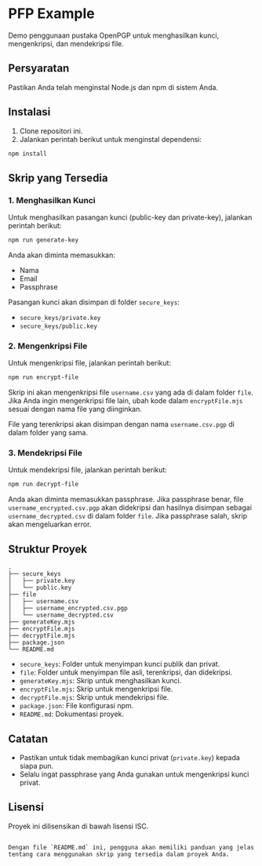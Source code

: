 # PFP Example

Demo penggunaan pustaka OpenPGP untuk menghasilkan kunci, mengenkripsi, dan mendekripsi file.

## Persyaratan

Pastikan Anda telah menginstal Node.js dan npm di sistem Anda.

## Instalasi

1. Clone repositori ini.
2. Jalankan perintah berikut untuk menginstal dependensi:

```bash
npm install
```

## Skrip yang Tersedia

### 1. Menghasilkan Kunci

Untuk menghasilkan pasangan kunci (public-key dan private-key), jalankan perintah berikut:

```bash
npm run generate-key
```

Anda akan diminta memasukkan:
- Nama
- Email
- Passphrase

Pasangan kunci akan disimpan di folder `secure_keys`:
- `secure_keys/private.key`
- `secure_keys/public.key`

### 2. Mengenkripsi File

Untuk mengenkripsi file, jalankan perintah berikut:

```bash
npm run encrypt-file
```

Skrip ini akan mengenkripsi file `username.csv` yang ada di dalam folder `file`. Jika Anda ingin mengenkripsi file lain, ubah kode dalam `encryptFile.mjs` sesuai dengan nama file yang diinginkan.

File yang terenkripsi akan disimpan dengan nama `username.csv.pgp` di dalam folder yang sama.

### 3. Mendekripsi File

Untuk mendekripsi file, jalankan perintah berikut:

```bash
npm run decrypt-file
```

Anda akan diminta memasukkan passphrase. Jika passphrase benar, file `username_encrypted.csv.pgp` akan didekripsi dan hasilnya disimpan sebagai `username_decrypted.csv` di dalam folder `file`. Jika passphrase salah, skrip akan mengeluarkan error.

## Struktur Proyek

```
.
├── secure_keys
│   ├── private.key
│   └── public.key
├── file
│   ├── username.csv
│   ├── username_encrypted.csv.pgp
│   └── username_decrypted.csv
├── generateKey.mjs
├── encryptFile.mjs
├── decryptFile.mjs
├── package.json
└── README.md
```

- `secure_keys`: Folder untuk menyimpan kunci publik dan privat.
- `file`: Folder untuk menyimpan file asli, terenkripsi, dan didekripsi.
- `generateKey.mjs`: Skrip untuk menghasilkan kunci.
- `encryptFile.mjs`: Skrip untuk mengenkripsi file.
- `decryptFile.mjs`: Skrip untuk mendekripsi file.
- `package.json`: File konfigurasi npm.
- `README.md`: Dokumentasi proyek.

## Catatan

- Pastikan untuk tidak membagikan kunci privat (`private.key`) kepada siapa pun.
- Selalu ingat passphrase yang Anda gunakan untuk mengenkripsi kunci privat.

## Lisensi

Proyek ini dilisensikan di bawah lisensi ISC.
```

Dengan file `README.md` ini, pengguna akan memiliki panduan yang jelas tentang cara menggunakan skrip yang tersedia dalam proyek Anda.